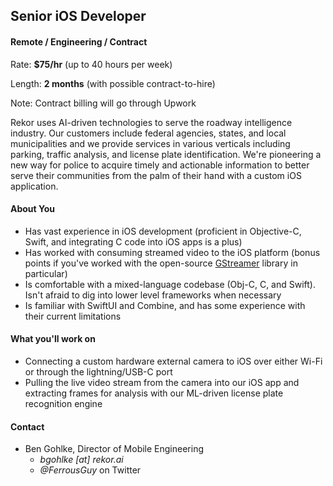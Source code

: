 ## Senior iOS Developer

#### Remote / Engineering / Contract

Rate: **$75/hr** (up to 40 hours per week)

Length: **2 months** (with possible contract-to-hire)

Note: Contract billing will go through Upwork

Rekor uses AI-driven technologies to serve the roadway intelligence industry. Our customers include federal agencies, states, and local municipalities and we provide services in various verticals including parking, traffic analysis, and license plate identification. We're pioneering a new way for police to acquire timely and actionable information to better serve their communities from the palm of their hand with a custom iOS application.

#### About You

- Has vast experience in iOS development (proficient in Objective-C, Swift, and integrating C code into iOS apps is a plus)
- Has worked with consuming streamed video to the iOS platform (bonus points if you've worked with the open-source [GStreamer](https://gstreamer.freedesktop.org/documentation/index.html?gi-language=c) library in particular)
- Is comfortable with a mixed-language codebase (Obj-C, C, and Swift). Isn't afraid to dig into lower level frameworks when necessary
- Is familiar with SwiftUI and Combine, and has some experience with their current limitations

#### What you'll work on

- Connecting a custom hardware external camera to iOS over either Wi-Fi or through the lightning/USB-C port
- Pulling the live video stream from the camera into our iOS app and extracting frames for analysis with our ML-driven license plate recognition engine

#### Contact
* Ben Gohlke, Director of Mobile Engineering
	* *bgohlke [at] rekor.ai*
	* *@FerrousGuy* on Twitter
